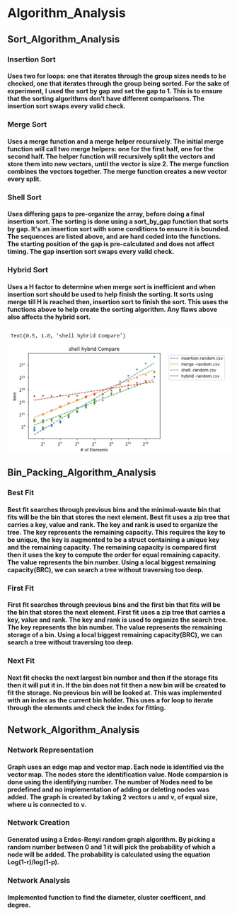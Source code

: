 # Algorithm_Analysis
## Sort_Algorithm_Analysis
### Insertion Sort

#### Uses two for loops: one that iterates through the group sizes needs to be checked, one that iterates through the group being sorted. For the sake of experiment, I used the sort by gap and set the gap to 1. This is to ensure that the sorting algorithms don’t have different comparisons. The insertion sort swaps every valid check.

### Merge Sort
#### Uses a merge function and a merge helper recursively. The initial merge function will call two merge helpers: one for the first half, one for the second half. The helper function will recursively split the vectors and store them into new vectors, until the vector is size 2. The merge function combines the vectors together. The merge function creates a new vector every split.

### Shell Sort
#### Uses differing gaps to pre-organize the array, before doing a final insertion sort. The sorting is done using a sort_by_gap function that sorts by gap. It's an insertion sort with some conditions to ensure it is bounded. The sequences are listed above, and are hard coded into the functions. The starting position of the gap is pre-calculated and does not affect timing. The gap insertion sort swaps every valid check.

### Hybrid Sort
#### Uses a H factor to determine when merge sort is inefficient and when insertion sort should be used to help finish the sorting. It sorts using merge till H is reached then, insertion sort to finish the sort. This uses the functions above to help create the sorting algorithm. Any flaws above also affects the hybrid sort.

![RESULTS](Sorting_algorithms/Picture/Capture.JPG)

## Bin_Packing_Algorithm_Analysis

### Best Fit
#### Best fit searches through previous bins and the minimal-waste bin that fits will be the bin that stores the next element. Best fit uses a zip tree that carries a key, value and rank. The key and rank is used to organize the tree. The key represents the remaining capacity. This requires the key to be unique, the key is augmented to be a struct containing a unique key and the remaining capacity. The remaining capacity is compared first then it uses the key to compute the order for equal remaining capacity. The value represents the bin number. Using a local biggest remaining capacity(BRC), we can search a tree without traversing too deep. 

### First Fit
#### First fit searches through previous bins and the first bin that fits will be the bin that stores the next element. First fit uses a zip tree that carries a key, value and rank. The key and rank is used to organize the search tree. The key  represents the bin number. The value represents the remaining storage of a bin. Using a local biggest remaining capacity(BRC), we can search a tree without traversing too deep. 

### Next Fit
#### Next fit checks the next largest bin number and then if the storage fits then it will put it in. If the bin does not fit then a new bin will be created to fit the storage. No previous bin will be looked at. This was implemented with an index as the current bin holder. This uses a for loop to iterate through the elements and check the index for fitting.

## Network_Algorithm_Analysis

### Network Representation
#### Graph uses an edge map and vector map. Each node is identified via the vector map. The nodes store the identification value. Node comparsion is done using the identifying number. The number of Nodes need to be predefined and no implementation of adding or deleting nodes was added. The graph is created by taking 2 vectors u and v, of equal size, where u is connected to v.

### Network Creation
#### Generated using a Erdos-Renyi random graph algorithm. By picking a random number between 0 and 1 it will pick the probability of which a node will be added. The probability is calculated using the equation Log(1-r)/log(1-p).

### Network Analysis
#### Implemented function to find the diameter, cluster coefficent, and degree.
